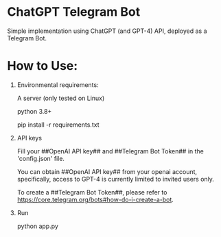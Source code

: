 # ChatGPT Telegram Bot
Simple implementation using ChatGPT (and GPT-4) API, deployed as a Telegram Bot.

# How to Use:
1. Environmental requirements:

    A server (only tested on Linux)
    
    python 3.8+
    
    pip install -r requirements.txt

2. API keys

    Fill your ##OpenAI API key## and ##Telegram Bot Token## in the 'config.json' file.
  
    You can obtain ##OpenAI API key## from your openai account, specifically, access to GPT-4 is currently limited to invited users only.
  
    To create a ##Telegram Bot Token##, please refer to https://core.telegram.org/bots#how-do-i-create-a-bot.
  
3. Run

    python app.py
